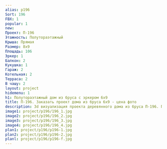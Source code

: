 ```yaml
---
alias: p196
Sort: 196
FBX: 1
popular: 1
new: 
Проект: П-196
Этажность: Полутораэтажный
Крыша: Прямая
Размер: 8х9
Площадь: 106
Эркер: 1
Балкон: 2
Кукушка: 1
Гараж: 2
Котельная: 2
Терраса: 2
В чашу: 2
layout: project
hidemenu: 1
h1: Полутораэтажный дом из бруса с эркером 6х9
title: П-196. Заказать проект дома из бруса 6х9 - цена фото
description: 3d визуализация проекта деревянного дома из бруса П-196. Площадь 106 м2, размер 6х9. Вы можете внести любые изменения в проект.
image1: project/p196/196_1.jpg
image2: project/p196/196_2.jpg
image3: project/p196/196_3.jpg
image4: project/p196/196_4.jpg
plan1: project/p196/p196-1.jpg
plan2: project/p196/p196-2.jpg
planl: project/p196/p196-f.jpg
---
```

